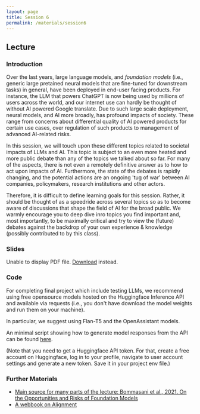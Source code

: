 ```yaml
---
layout: page
title: Session 6
permalink: /materials/session6
---
```


## Lecture 

### Introduction

Over the last years, large language models, and *foundation models* (i.e., generic large pretained neural models that are fine-tuned for downstream tasks) in general, have been deployed in end-user facing products. For instance, the LLM that powers ChatGPT is now being used by millions of users across the world, and our internet use can hardly be thought of without AI powered Google translate. Due to such large scale deployment, neural models, and AI more broadly, has profound impacts of society. These range from concerns about differential quality of AI powered products for certain use cases, over regulation of such products to management of advanced AI-related risks.

In this session, we will touch upon these different topics related to societal impacts of LLMs and AI. This topic is subject to an even more heated and more public debate than any of the topics we talked about so far. For many of the aspects, there is not even a remotely definitive answer as to how to act upon impacts of AI. Furthermore, the state of the debates is rapidly changing, and the potential actions are an ongoing 'tug of war' between AI companies, policymakers, research institutions and other actors. 

Therefore, it is difficult to define learning goals for this session. Rather, it should be thought of as a speedride across several topics so as to become aware of discussions that shape the field of AI for the broad public. We warmly encourage you to deep dive inro topics you find important and, most importantly, to be maximally critical and try to view the (future) debates against the backdrop of your own experience & knowledge (possibly contributed to by this class). 

### Slides

<object data="slides/06-society-ethics.pdf" type="application/pdf" width="100%" height="500px"> 
    <p>Unable to display PDF file. <a href="slides/06-society-ethics.pdf">Download</a> instead.</p>
</object>

### Code 

For completing final project which include testing LLMs, we recommend using free opensource models hosted on the Huggingface Inference API and available via requests (i.e., you don't have download the model weights and run them on your machine).

In particular, we suggest using Flan-T5 and the OpenAssistant models.

An minimal script showing how to generate model responses from the API can be found [here](code/06-huggingface-api-access.py).

(Note that you need to get a Huggingface API token. For that, create a free account on Huggingface, log in to your profile, navigate to user account settings and generate a new token. Save it in your project env file.)

### Further Materials

- [Main source for many parts of the lecture: Bommasani et al., 2021. On the Opportunities and Risks of Foundation Models](https://arxiv.org/abs/2108.07258)
- [A webbook on Alignment](https://aisafetyfundamentals.com/ai-alignment-curriculum)

